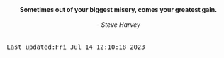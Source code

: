 
<div align="center"><b><span>Sometimes out of your biggest misery, comes your greatest gain.</span></b><br><br><i> - Steve Harvey</i></div>
<br><br><kbd>Last updated:Fri Jul 14 12:10:18 2023</kbd>